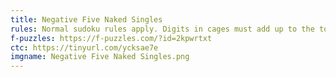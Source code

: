 ```yaml
---
title: Negative Five Naked Singles
rules: Normal sudoku rules apply. Digits in cages must add up to the total indicated and cannot repeat within the cage. Digits separated by an X sum to 10, and those separated by a V sum to 5. All possible Xs and Vs are given.
f-puzzles: https://f-puzzles.com/?id=2kpwrtxt
ctc: https://tinyurl.com/ycksae7e
imgname: Negative Five Naked Singles.png
---
```

